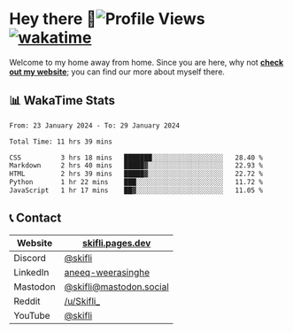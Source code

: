 # Hey there :wave:![Profile Views](https://komarev.com/ghpvc/?username=skifli) [![wakatime](https://wakatime.com/badge/user/b4317b02-0c6d-457b-82a4-a448b8a8d1df.svg)](https://wakatime.com/@b4317b02-0c6d-457b-82a4-a448b8a8d1df)

Welcome to my home away from home. Since you are here, why not [**check out my website**](https://skifli.pages.dev); you can find our more about myself there.

## 📊 WakaTime Stats

<!--START_SECTION:waka-->

```txt
From: 23 January 2024 - To: 29 January 2024

Total Time: 11 hrs 39 mins

CSS          3 hrs 18 mins   ███████░░░░░░░░░░░░░░░░░░   28.40 %
Markdown     2 hrs 40 mins   █████▓░░░░░░░░░░░░░░░░░░░   22.93 %
HTML         2 hrs 39 mins   █████▓░░░░░░░░░░░░░░░░░░░   22.72 %
Python       1 hr 22 mins    ███░░░░░░░░░░░░░░░░░░░░░░   11.72 %
JavaScript   1 hr 17 mins    ██▓░░░░░░░░░░░░░░░░░░░░░░   11.05 %
```

<!--END_SECTION:waka-->

## 📞 Contact

| Website   | [skifli.pages.dev](https://skifli.pages.dev)                       |
| --------- | ------------------------------------------------------------------ |
| Discord   | [@skifli](https://discord.com/users/1072069875993956372)           |
| LinkedIn  | [aneeq-weerasinghe](https://www.linkedin.com/in/aneeq-weerasinghe) |
| Mastodon  | [@skifli@mastodon.social](https://mastodon.social/@skifli)         |
| Reddit    | [/u/Skifli_](https://www.reddit.com/user/skifli_)                  |
| YouTube   | [@skifli](https://www.youtube.com/channel/@skifli)                 |
